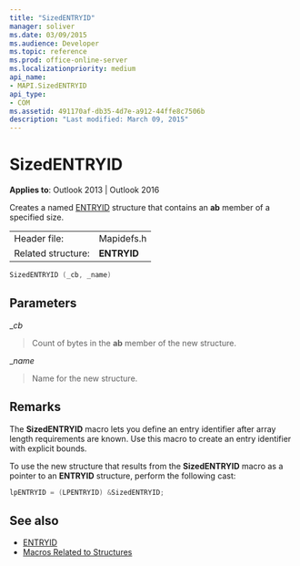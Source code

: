 ```yaml
---
title: "SizedENTRYID"
manager: soliver
ms.date: 03/09/2015
ms.audience: Developer
ms.topic: reference
ms.prod: office-online-server
ms.localizationpriority: medium
api_name:
- MAPI.SizedENTRYID
api_type:
- COM
ms.assetid: 491170af-db35-4d7e-a912-44ffe8c7506b
description: "Last modified: March 09, 2015"
---
```


# SizedENTRYID

**Applies to**: Outlook 2013 | Outlook 2016 
  
Creates a named [ENTRYID](entryid.md) structure that contains an **ab** member of a specified size. 
  
|||
|:-----|:-----|
|Header file:  <br/> |Mapidefs.h  <br/> |
|Related structure:  <br/> |**ENTRYID** <br/> |
   
```cpp
SizedENTRYID (_cb, _name)
```

## Parameters

__cb_
  
> Count of bytes in the **ab** member of the new structure. 
    
__name_
  
> Name for the new structure.
    
## Remarks

The **SizedENTRYID** macro lets you define an entry identifier after array length requirements are known. Use this macro to create an entry identifier with explicit bounds. 
  
To use the new structure that results from the **SizedENTRYID** macro as a pointer to an **ENTRYID** structure, perform the following cast: 
  
```cpp
lpENTRYID = (LPENTRYID) &SizedENTRYID;

```

## See also

- [ENTRYID](entryid.md)
- [Macros Related to Structures](macros-related-to-structures.md)

